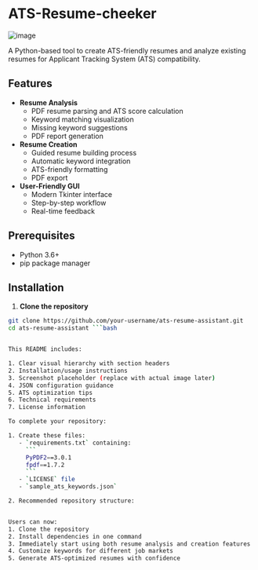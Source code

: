 ﻿# ATS-Resume-cheeker

![image](https://github.com/user-attachments/assets/c40e4f25-19b5-432e-bda3-1614bb2781ff)


A Python-based tool to create ATS-friendly resumes and analyze existing resumes for Applicant Tracking System (ATS) compatibility.

## Features

- **Resume Analysis**
  - PDF resume parsing and ATS score calculation
  - Keyword matching visualization
  - Missing keyword suggestions
  - PDF report generation
- **Resume Creation**
  - Guided resume building process
  - Automatic keyword integration
  - ATS-friendly formatting
  - PDF export
- **User-Friendly GUI**
  - Modern Tkinter interface
  - Step-by-step workflow
  - Real-time feedback

## Prerequisites

- Python 3.6+
- pip package manager

## Installation

1. **Clone the repository**
```bash
git clone https://github.com/your-username/ats-resume-assistant.git
cd ats-resume-assistant ```bash


This README includes:

1. Clear visual hierarchy with section headers
2. Installation/usage instructions
3. Screenshot placeholder (replace with actual image later)
4. JSON configuration guidance
5. ATS optimization tips
6. Technical requirements
7. License information

To complete your repository:

1. Create these files:
   - `requirements.txt` containing:
     ```
     PyPDF2==3.0.1
     fpdf==1.7.2
     ```
   - `LICENSE` file
   - `sample_ats_keywords.json`

2. Recommended repository structure:


Users can now:
1. Clone the repository
2. Install dependencies in one command
3. Immediately start using both resume analysis and creation features
4. Customize keywords for different job markets
5. Generate ATS-optimized resumes with confidence


